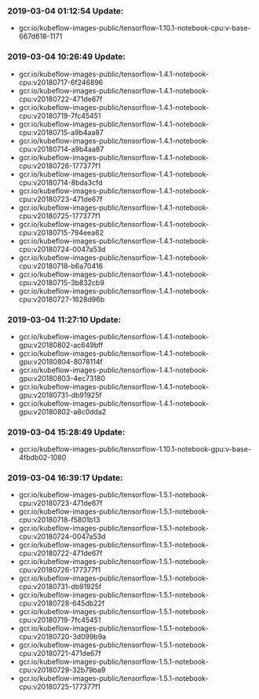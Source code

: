 ### 2019-03-04 01:12:54 Update:

- gcr.io/kubeflow-images-public/tensorflow-1.10.1-notebook-cpu:v-base-667d618-1171
### 2019-03-04 10:26:49 Update:

- gcr.io/kubeflow-images-public/tensorflow-1.4.1-notebook-cpu:v20180717-6f246896
- gcr.io/kubeflow-images-public/tensorflow-1.4.1-notebook-cpu:v20180722-471de67f
- gcr.io/kubeflow-images-public/tensorflow-1.4.1-notebook-cpu:v20180719-7fc45451
- gcr.io/kubeflow-images-public/tensorflow-1.4.1-notebook-cpu:v20180715-a9b4aa87
- gcr.io/kubeflow-images-public/tensorflow-1.4.1-notebook-cpu:v20180714-a9b4aa87
- gcr.io/kubeflow-images-public/tensorflow-1.4.1-notebook-cpu:v20180726-177377f1
- gcr.io/kubeflow-images-public/tensorflow-1.4.1-notebook-cpu:v20180714-8bda3cfd
- gcr.io/kubeflow-images-public/tensorflow-1.4.1-notebook-cpu:v20180723-471de67f
- gcr.io/kubeflow-images-public/tensorflow-1.4.1-notebook-cpu:v20180725-177377f1
- gcr.io/kubeflow-images-public/tensorflow-1.4.1-notebook-cpu:v20180715-794eea62
- gcr.io/kubeflow-images-public/tensorflow-1.4.1-notebook-cpu:v20180724-0047a53d
- gcr.io/kubeflow-images-public/tensorflow-1.4.1-notebook-cpu:v20180718-b6a70416
- gcr.io/kubeflow-images-public/tensorflow-1.4.1-notebook-cpu:v20180715-3b832cb9
- gcr.io/kubeflow-images-public/tensorflow-1.4.1-notebook-cpu:v20180727-1628d96b
### 2019-03-04 11:27:10 Update:

- gcr.io/kubeflow-images-public/tensorflow-1.4.1-notebook-gpu:v20180802-ac649bff
- gcr.io/kubeflow-images-public/tensorflow-1.4.1-notebook-gpu:v20180804-8078114f
- gcr.io/kubeflow-images-public/tensorflow-1.4.1-notebook-gpu:v20180803-4ec73180
- gcr.io/kubeflow-images-public/tensorflow-1.4.1-notebook-gpu:v20180731-db91925f
- gcr.io/kubeflow-images-public/tensorflow-1.4.1-notebook-gpu:v20180802-a8c0dda2
### 2019-03-04 15:28:49 Update:

- gcr.io/kubeflow-images-public/tensorflow-1.10.1-notebook-gpu:v-base-4fbdb02-1080
### 2019-03-04 16:39:17 Update:

- gcr.io/kubeflow-images-public/tensorflow-1.5.1-notebook-cpu:v20180723-471de67f
- gcr.io/kubeflow-images-public/tensorflow-1.5.1-notebook-cpu:v20180718-f5801b13
- gcr.io/kubeflow-images-public/tensorflow-1.5.1-notebook-cpu:v20180724-0047a53d
- gcr.io/kubeflow-images-public/tensorflow-1.5.1-notebook-cpu:v20180722-471de67f
- gcr.io/kubeflow-images-public/tensorflow-1.5.1-notebook-cpu:v20180726-177377f1
- gcr.io/kubeflow-images-public/tensorflow-1.5.1-notebook-cpu:v20180731-db91925f
- gcr.io/kubeflow-images-public/tensorflow-1.5.1-notebook-cpu:v20180728-645db22f
- gcr.io/kubeflow-images-public/tensorflow-1.5.1-notebook-cpu:v20180719-7fc45451
- gcr.io/kubeflow-images-public/tensorflow-1.5.1-notebook-cpu:v20180720-3d099b9a
- gcr.io/kubeflow-images-public/tensorflow-1.5.1-notebook-cpu:v20180721-471de67f
- gcr.io/kubeflow-images-public/tensorflow-1.5.1-notebook-cpu:v20180729-32b79ba9
- gcr.io/kubeflow-images-public/tensorflow-1.5.1-notebook-cpu:v20180725-177377f1
